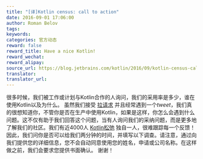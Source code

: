 ```yaml
---
title: "[译]Kotlin census: call to action"
date: 2016-09-01 17:06:00
author: Roman Belov
tags:
keywords:
categories: 官方动态
reward: false
reward_title: Have a nice Kotlin!
reward_wechat:
reward_alipay:
source_url: https://blog.jetbrains.com/kotlin/2016/09/kotlin-census-call-to-action/
translator:
translator_url:
---
```


很多时候，我们被工作或计划与Kotlin合作的人询问，我们的采用率是多少，谁在使用Kotlin以及为什么。
虽然我们接受 [拉请求](https://github.com/JetBrains/kotlin-web-site/blob/master/_data/companies-using-kotlin.yml) 并且经常遇到一个*tweet*，我们真的很想知道你，不管你是否在生产中使用Kotlin，如果是这样，你怎么会遇到什么问题。这不仅有助于我们回答这个问题，当有人询问我们的采纳问题，而是更多地了解我们的社区。我们有近4000人 [Kotlin松弛](http://kotlinslackin.herokuapp.com/) 独自一人，很难跟踪每一个反馈！
因此，我们问你是否可以给我们两分钟的时间，并填写以下调查。请注意，通过向我们提供您的详细信息，您不会自动同意使用您的姓名，申请或公司名称。在这样做之前，我们会要求您提供书面确认。
谢谢！
